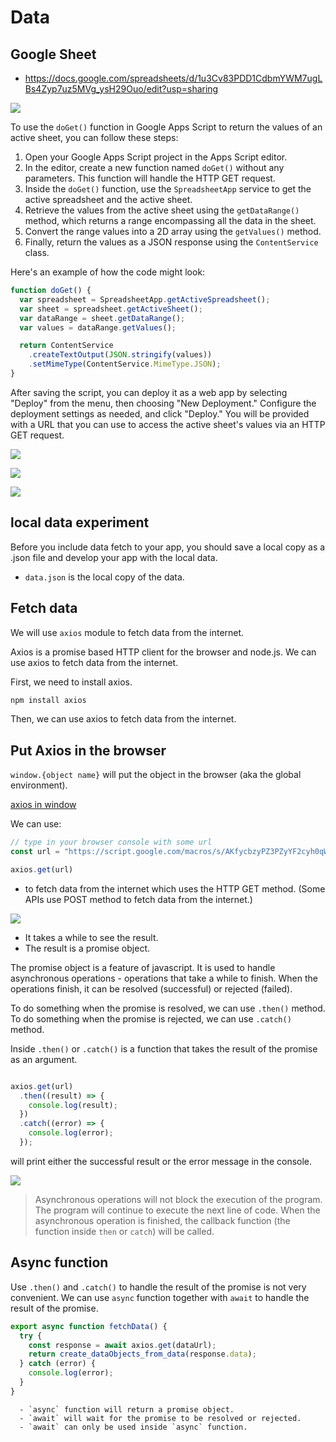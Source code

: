 # Data 

## Google Sheet

  - <https://docs.google.com/spreadsheets/d/1u3Cv83PDD1CdbmYWM7ugLBs4Zyp7uz5MVg_ysH29Ouo/edit?usp=sharing>

![](../img/create%20app%20script.png)

To use the `doGet()` function in Google Apps Script to return the values of an active sheet, you can follow these steps:

1. Open your Google Apps Script project in the Apps Script editor.
2. In the editor, create a new function named `doGet()` without any parameters. This function will handle the HTTP GET request.
3. Inside the `doGet()` function, use the `SpreadsheetApp` service to get the active spreadsheet and the active sheet.
4. Retrieve the values from the active sheet using the `getDataRange()` method, which returns a range encompassing all the data in the sheet.
5. Convert the range values into a 2D array using the `getValues()` method.
6. Finally, return the values as a JSON response using the `ContentService` class.

Here's an example of how the code might look:

```javascript
function doGet() {
  var spreadsheet = SpreadsheetApp.getActiveSpreadsheet();
  var sheet = spreadsheet.getActiveSheet();
  var dataRange = sheet.getDataRange();
  var values = dataRange.getValues();

  return ContentService
    .createTextOutput(JSON.stringify(values))
    .setMimeType(ContentService.MimeType.JSON);
}
```

After saving the script, you can deploy it as a web app by selecting "Deploy" from the menu, then choosing "New Deployment." Configure the deployment settings as needed, and click "Deploy." You will be provided with a URL that you can use to access the active sheet's values via an HTTP GET request.

![](../img/deploy1.png)

![](../img/deploy2.png)

![](../img/deploy3.png)

## local data experiment

Before you include data fetch to your app, you should save a local copy as a .json file and develop your app with the local data. 

  - `data.json` is the local copy of the data.


## Fetch data

We will use `axios` module to fetch data from the internet.

Axios is a promise based HTTP client for the browser and node.js. We can use axios to fetch data from the internet.

First, we need to install axios.

```bash
npm install axios
```

Then, we can use axios to fetch data from the internet.

## Put Axios in the browser

`window.{object name}` will put the object in the browser (aka the global environment).

[axios in window](https://github.com/tpemartin/r-gallery2/blob/main/src/week12/App.jsx)

We can use:

```javascript
// type in your browser console with some url
const url = "https://script.google.com/macros/s/AKfycbzyPZ3PZyYF2cyh0qWBcjoGCrwoE99ePyUOfalnBsLnq2lz5YbNYvEGg8eZDP3CtUbBCw/exec"

axios.get(url)
```

  - to fetch data from the internet which uses the HTTP GET method. (Some APIs use POST method to fetch data from the internet.)


![](../img/axios%20promise.png)

  - It takes a while to see the result.
  - The result is a promise object.

The promise object is a feature of javascript. It is used to handle asynchronous operations - operations that take a while to finish. When the operations finish, it can be resolved (successful) or rejected (failed). 

To do something when the promise is resolved, we can use `.then()` method. To do something when the promise is rejected, we can use `.catch()` method.

Inside `.then()` or `.catch()` is a function that takes the result of the promise as an argument.

```javascript

axios.get(url)
  .then((result) => {
    console.log(result);
  })
  .catch((error) => {
    console.log(error);
  });
```

will print either the successful result or the error message in the console. 

![](../img/axios%20shows%20successful%20result.png)

> Asynchronous operations will not block the execution of the program. The program will continue to execute the next line of code. When the asynchronous operation is finished, the callback function (the function inside `then` or `catch`) will be called.

## Async function

Use `.then()` and `.catch()` to handle the result of the promise is not very convenient. We can use `async` function together with `await` to handle the result of the promise.


```javascript
export async function fetchData() {
  try {
    const response = await axios.get(dataUrl);
    return create_dataObjects_from_data(response.data);
  } catch (error) {
    console.log(error);
  }
}
```
    
      - `async` function will return a promise object.
      - `await` will wait for the promise to be resolved or rejected. 
      - `await` can only be used inside `async` function.